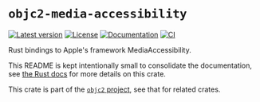 # `objc2-media-accessibility`

[![Latest version](https://badgen.net/crates/v/objc2-media-accessibility)](https://crates.io/crates/objc2-media-accessibility)
[![License](https://badgen.net/badge/license/MIT/blue)](../LICENSE.txt)
[![Documentation](https://docs.rs/objc2-media-accessibility/badge.svg)](https://docs.rs/objc2-media-accessibility/)
[![CI](https://github.com/madsmtm/objc2/actions/workflows/ci.yml/badge.svg)](https://github.com/madsmtm/objc2/actions/workflows/ci.yml)

Rust bindings to Apple's framework MediaAccessibility.

This README is kept intentionally small to consolidate the documentation, see
[the Rust docs](https://docs.rs/objc2-media-accessibility/) for more details on this crate.

This crate is part of the [`objc2` project](https://github.com/madsmtm/objc2),
see that for related crates.
